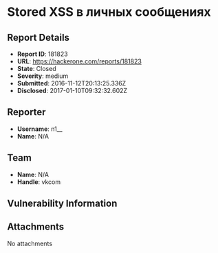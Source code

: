 # Stored XSS в личных сообщениях

## Report Details
- **Report ID**: 181823
- **URL**: https://hackerone.com/reports/181823
- **State**: Closed
- **Severity**: medium
- **Submitted**: 2016-11-12T20:13:25.336Z
- **Disclosed**: 2017-01-10T09:32:32.602Z

## Reporter
- **Username**: n1__
- **Name**: N/A

## Team
- **Name**: N/A
- **Handle**: vkcom

## Vulnerability Information


## Attachments
No attachments

